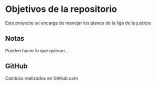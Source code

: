 # Objetivos de la repositorio

Este proyecto se encarga de manejar los planes de la liga de la justicia


## Notas
Pueden hacer lo que quieran...

## GitHub 
Cambios realizados en GitHub.com
